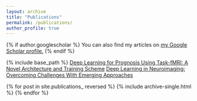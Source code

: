 ```yaml
---
layout: archive
title: "Publications"
permalink: /publications/
author_profile: true
---
```


{% if author.googlescholar %}
  You can also find my articles on <u><a href="{{author.googlescholar}}">my Google Scholar profile</a>.</u>
{% endif %}

{% include base_path %}
  [Deep Learning for Prognosis Using Task-fMRI: A Novel Architecture and Training Scheme](https://dl.acm.org/doi/abs/10.1145/3534678.3539362)
  [Deep Learning in Neuroimaging: Overcoming Challenges With Emerging Approaches](https://www.ncbi.nlm.nih.gov/pmc/articles/PMC9200984/)

{% for post in site.publications_ reversed %}
  {% include archive-single.html %}
{% endfor %}

